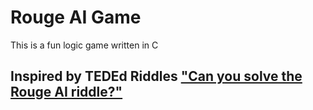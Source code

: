 # Rouge AI Game

This is a fun logic game written in C

## Inspired by TEDEd Riddles ["Can you solve the Rouge AI riddle?"](https://youtu.be/qMFpOcLroOg)
